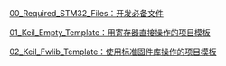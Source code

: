 [00_Required_STM32_Files：开发必备文件](00_Required_STM32_Files/)

[01_Keil_Empty_Template：用寄存器直接操作的项目模板](01_Keil_Empty_Template/)

[02_Keil_Fwlib_Template：使用标准固件库操作的项目模板](02_Keil_Fwlib_Template/)